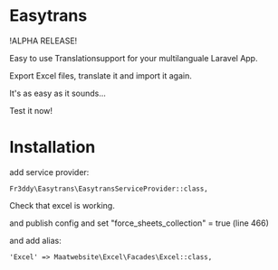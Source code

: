 # Easytrans

!ALPHA RELEASE!

Easy to use Translationsupport for your multilanguale Laravel App.

Export Excel files, translate it and import it again.

It's as easy as it sounds...

Test it now!


# Installation
add service provider: 

    Fr3ddy\Easytrans\EasytransServiceProvider::class,

Check that excel is working.

and publish config and set "force_sheets_collection" = true (line 466)

and add alias:
    
    'Excel' => Maatwebsite\Excel\Facades\Excel::class,
